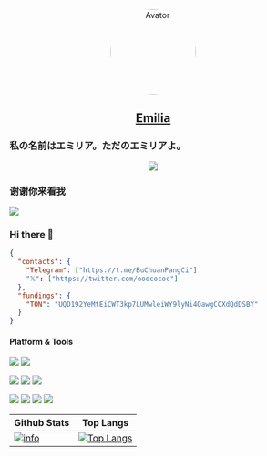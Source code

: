 <p align="center">
 <img width="150px" src="https://avatars.githubusercontent.com/u/85098155?v=4" align="center" alt="Avator" style="border-radius: 50%;" />
 <h2 align="center">
   <a href="https://github.com/Emilia-EMT">
     Emilia
   </a>
 </h2>
</p>

### 私の名前はエミリア。ただのエミリアよ。

<p>
  <div align=center>
    <a href="https://github.com/Jurredr/github-widgetbox">
      <img src="https://github-widgetbox.vercel.app/api/profile?username=Emilia-EMT&data=followers,repositories,stars,commits">
    </a>
  </div>
</p>

### 谢谢你来看我

<p>
  <a href="https://github.com/journey-ad/Moe-Counter/">
    <img src="https://moe-counter.glitch.me/get/@Emilia-EMT?theme=gelbooru">
  </a>
</p>

### Hi there 👋
```json
{
  "contacts": {
    "Telegram": ["https://t.me/BuChuanPangCi"]
    "𝕏": ["https://twitter.com/ooocococ"]
  },
  "fundings": {
    "TON": "UQD192YeMtEiCWT3kp7LUMwleiWY9lyNi4OawgCCXdQdDSBY"
  }
}
```

#### Platform & Tools
[![](https://img.shields.io/badge/Windows-11-00A3EE?style=flat-square&logo=windows&logoColor=ffffff)](https://www.microsoft.com/windows/windows-11/)
[![](https://img.shields.io/badge/Ubuntu-22.04-E95420?style=flat-square&logo=ubuntu&logoColor=ffffff)](https://releases.ubuntu.com/22.04/)

[![](https://img.shields.io/badge/IDE-Visual%20Studio%20Code-0078d7?style=flat-square&logo=visual-studio-code&logoColor=ffffff)](https://code.visualstudio.com/)
[![](https://img.shields.io/badge/IDE-IntelliJ%20IDEA-3e45e7?style=flat-square&logo=IntelliJ-IDEA&logoColor=ffffff)](https://www.jetbrains.com/idea/)
[![](https://img.shields.io/badge/IDE-Android%20Studio-34a853?style=flat-square&logo=android-studio&logoColor=ffffff)](https://developer.android.com/studio)

[![](https://img.shields.io/badge/Github%20Desktop-6e5494?style=flat-square&logo=github&logoColor=ffffff)](https://desktop.github.com/)
[![](https://img.shields.io/badge/-Python-4584b6?style=flat-square&logo=python&logoColor=ffffff)](https://www.python.org/)
[![](https://img.shields.io/badge/-Docker-0db7ed?style=flat-square&logo=docker&logoColor=ffffff)](https://www.docker.com/)
[![](https://img.shields.io/badge/blender-EA7600?style=flat-square&logo=blender&logoColor=ffffff)](https://www.blender.org/)

Github Stats|Top Langs
-|-
[![info](https://github-readme-stats.vercel.app/api?username=Emilia-EMT&count_private=true&show_icons=true&line_height=20)](https://github.com/anuraghazra/github-readme-stats)|[![Top Langs](https://github-readme-stats.vercel.app/api/top-langs/?username=Emilia-EMT&layout=compact&langs_count=8&card_width=445)](https://github.com/anuraghazra/github-readme-stats)